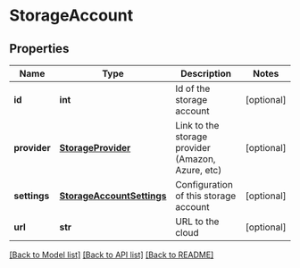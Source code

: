 # StorageAccount

## Properties
Name | Type | Description | Notes
------------ | ------------- | ------------- | -------------
**id** | **int** | Id of the storage account | [optional] 
**provider** | [**StorageProvider**](StorageProvider.md) | Link to the storage provider (Amazon, Azure, etc) | [optional] 
**settings** | [**StorageAccountSettings**](StorageAccountSettings.md) | Configuration of this storage account | [optional] 
**url** | **str** | URL to the cloud | [optional] 

[[Back to Model list]](../README.md#documentation-for-models) [[Back to API list]](../README.md#documentation-for-api-endpoints) [[Back to README]](../README.md)


